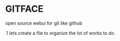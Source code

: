 # GITFACE
open source webui for git like github

.1 lets create a file to organize the lot of works to do.
